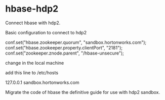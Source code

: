 hbase-hdp2
==========

Connect hbase with hdp2.



Basic configuration to connect to hdp2



conf.set("hbase.zookeeper.quorum", "sandbox.hortonworks.com");
conf.set("hbase.zookeeper.property.clientPort", "2181");
conf.set("zookeeper.znode.parent", "/hbase-unsecure");

change in the local machine

add this line to /etc/hosts

127.0.0.1  sandbox.hortonworks.com



Migrate the code of hbase the definitive guide for use with hdp2 sandbox.
